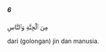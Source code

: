 ##### 6

<span class="ayah">مِنَ ٱلْجِنَّةِ وَٱلنَّاسِ</span>

<span class="ayah_translation">dari (golongan) jin dan manusia.</span>

